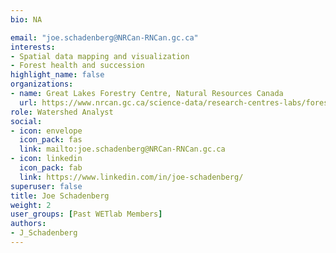 ```yaml
--- 
bio: NA

email: "joe.schadenberg@NRCan-RNCan.gc.ca"
interests:
- Spatial data mapping and visualization
- Forest health and succession
highlight_name: false
organizations:
- name: Great Lakes Forestry Centre, Natural Resources Canada
  url: https://www.nrcan.gc.ca/science-data/research-centres-labs/forestry-research-centres/great-lakes-forestry-centre/13459
role: Watershed Analyst
social:
- icon: envelope
  icon_pack: fas
  link: mailto:joe.schadenberg@NRCan-RNCan.gc.ca
- icon: linkedin
  icon_pack: fab
  link: https://www.linkedin.com/in/joe-schadenberg/
superuser: false
title: Joe Schadenberg
weight: 2
user_groups: [Past WETlab Members]
authors:
- J_Schadenberg
---
```









